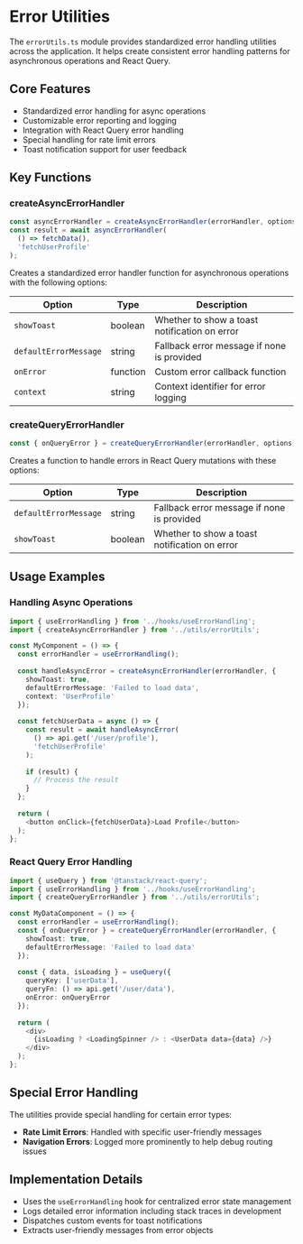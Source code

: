 # Error Utilities

The `errorUtils.ts` module provides standardized error handling utilities across the application. It helps create consistent error handling patterns for asynchronous operations and React Query.

## Core Features

- Standardized error handling for async operations
- Customizable error reporting and logging
- Integration with React Query error handling
- Special handling for rate limit errors
- Toast notification support for user feedback

## Key Functions

### createAsyncErrorHandler

```typescript
const asyncErrorHandler = createAsyncErrorHandler(errorHandler, options);
const result = await asyncErrorHandler(
  () => fetchData(),
  'fetchUserProfile'
);
```

Creates a standardized error handler function for asynchronous operations with the following options:

| Option | Type | Description |
|--------|------|-------------|
| `showToast` | boolean | Whether to show a toast notification on error |
| `defaultErrorMessage` | string | Fallback error message if none is provided |
| `onError` | function | Custom error callback function |
| `context` | string | Context identifier for error logging |

### createQueryErrorHandler

```typescript
const { onQueryError } = createQueryErrorHandler(errorHandler, options);
```

Creates a function to handle errors in React Query mutations with these options:

| Option | Type | Description |
|--------|------|-------------|
| `defaultErrorMessage` | string | Fallback error message if none is provided |
| `showToast` | boolean | Whether to show a toast notification on error |

## Usage Examples

### Handling Async Operations

```typescript
import { useErrorHandling } from '../hooks/useErrorHandling';
import { createAsyncErrorHandler } from '../utils/errorUtils';

const MyComponent = () => {
  const errorHandler = useErrorHandling();
  
  const handleAsyncError = createAsyncErrorHandler(errorHandler, {
    showToast: true,
    defaultErrorMessage: 'Failed to load data',
    context: 'UserProfile'
  });
  
  const fetchUserData = async () => {
    const result = await handleAsyncError(
      () => api.get('/user/profile'),
      'fetchUserProfile'
    );
    
    if (result) {
      // Process the result
    }
  };
  
  return (
    <button onClick={fetchUserData}>Load Profile</button>
  );
};
```

### React Query Error Handling

```typescript
import { useQuery } from '@tanstack/react-query';
import { useErrorHandling } from '../hooks/useErrorHandling';
import { createQueryErrorHandler } from '../utils/errorUtils';

const MyDataComponent = () => {
  const errorHandler = useErrorHandling();
  const { onQueryError } = createQueryErrorHandler(errorHandler, {
    showToast: true,
    defaultErrorMessage: 'Failed to load data'
  });
  
  const { data, isLoading } = useQuery({
    queryKey: ['userData'],
    queryFn: () => api.get('/user/data'),
    onError: onQueryError
  });
  
  return (
    <div>
      {isLoading ? <LoadingSpinner /> : <UserData data={data} />}
    </div>
  );
};
```

## Special Error Handling

The utilities provide special handling for certain error types:

- **Rate Limit Errors**: Handled with specific user-friendly messages
- **Navigation Errors**: Logged more prominently to help debug routing issues

## Implementation Details

- Uses the `useErrorHandling` hook for centralized error state management
- Logs detailed error information including stack traces in development
- Dispatches custom events for toast notifications
- Extracts user-friendly messages from error objects 